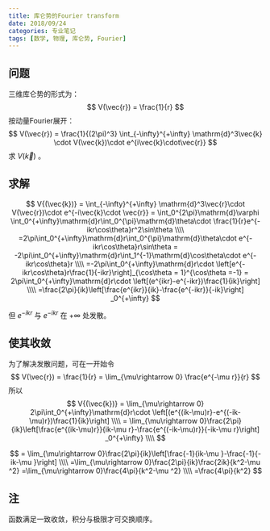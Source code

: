 ```yaml
---
title: 库仑势的Fourier transform
date: 2018/09/24
categories: 专业笔记
tags: [数学, 物理, 库仑势, Fourier]
---
```


<!-- toc -->

<!-- more -->

## 问题

三维库仑势的形式为：
$$
V(\vec{r}) = \frac{1}{r}
$$
按动量Fourier展开：
$$
V(\vec{r}) = \frac{1}{(2\pi)^3} \int_{-\infty}^{+\infty} \mathrm{d}^3\vec{k} \cdot V(\vec{k})\cdot e^{i\vec{k}\cdot\vec{r}}
$$
求 $V(\vec{k})$ 。

## 求解

$$
V{(\vec{k})} = \int_{-\infty}^{+\infty} \mathrm{d}^3\vec{r}\cdot V(\vec{r})\cdot e^{-i\vec{k}\cdot \vec{r}} = \int_0^{2\pi}\mathrm{d}\varphi \int_0^{+\infty}\mathrm{d}r\int_0^{\pi}\mathrm{d}\theta\cdot \frac{1}{r}e^{-ikr\cos\theta}r^2\sin\theta \\\\
=2\pi\int_0^{+\infty}\mathrm{d}r\int_0^{\pi}\mathrm{d}\theta\cdot e^{-ikr\cos\theta}r\sin\theta  = -2\pi\int_0^{+\infty}\mathrm{d}r\int_1^{-1}\mathrm{d}\cos\theta\cdot e^{-ikr\cos\theta}r \\\\
=-2\pi\int_0^{+\infty}\mathrm{d}r\cdot \left[e^{-ikr\cos\theta}r\frac{1}{-ikr}\right]_{\cos\theta = 1}^{\cos\theta =-1} = 2\pi\int_0^{+\infty}\mathrm{d}r\cdot \left[(e^{ikr}-e^{-ikr})\frac{1}{ik}\right] \\\\
=\frac{2\pi}{ik}\left[\frac{e^{ikr}}{ik}-\frac{e^{-ikr}}{-ik}\right] _0^{+\infty}
$$

但 $e^{-ikr}$ 与 $e^{-ikr}$ 在 $+\infty$ 处发散。

## 使其收敛

为了解决发散问题，可在一开始令
$$
V(\vec{r}) = \frac{1}{r} = \lim_{\mu\rightarrow 0} \frac{e^{-\mu r}}{r}
$$
所以
$$
V{(\vec{k})}  = \lim_{\mu\rightarrow 0} 2\pi\int_0^{+\infty}\mathrm{d}r\cdot \left[(e^{(ik-\mu)r}-e^{(-ik-\mu)r})\frac{1}{ik}\right] \\\\
= \lim_{\mu\rightarrow 0}\frac{2\pi}{ik}\left[\frac{e^{(ik-\mu)r}}{ik-\mu r}-\frac{e^{(-ik-\mu)r}}{-ik-\mu r}\right] _0^{+\infty} \\\\
$$

$$
= \lim_{\mu\rightarrow 0}\frac{2\pi}{ik}\left[\frac{-1}{ik-\mu }-\frac{-1}{-ik-\mu }\right] \\\\
=\lim_{\mu\rightarrow 0}\frac{2\pi}{ik}\frac{2ik}{k^2-\mu ^2} =\lim_{\mu\rightarrow 0}\frac{4\pi}{k^2-\mu ^2} \\\\
=\frac{4\pi}{k^2}
$$



## 注

函数满足一致收敛，积分与极限才可交换顺序。